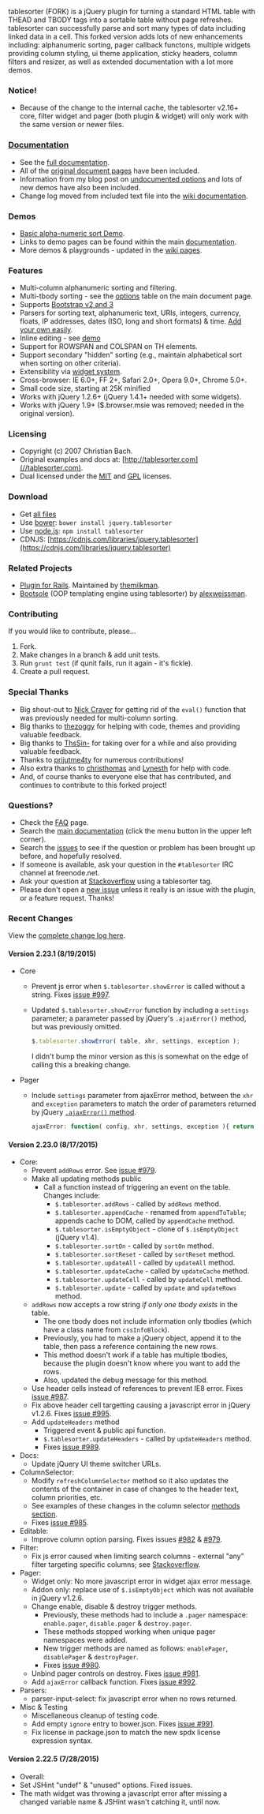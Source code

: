 tablesorter (FORK) is a jQuery plugin for turning a standard HTML table with THEAD and TBODY tags into a sortable table without page refreshes.
tablesorter can successfully parse and sort many types of data including linked data in a cell. This forked version adds lots of new enhancements including: alphanumeric sorting, pager callback functons, multiple widgets providing column styling, ui theme application, sticky headers, column filters and resizer, as well as extended documentation with a lot more demos.

### Notice!

* Because of the change to the internal cache, the tablesorter v2.16+ core, filter widget and pager (both plugin &amp; widget) will only work with the same version or newer files.

### [Documentation](//mottie.github.io/tablesorter/docs/)

* See the [full documentation](//mottie.github.io/tablesorter/docs/).
* All of the [original document pages](//tablesorter.com/docs/) have been included.
* Information from my blog post on [undocumented options](//wowmotty.blogspot.com/2011/06/jquery-tablesorter-missing-docs.html) and lots of new demos have also been included.
* Change log moved from included text file into the [wiki documentation](//github.com/Mottie/tablesorter/wiki/Changes).

### Demos

* [Basic alpha-numeric sort Demo](//mottie.github.com/tablesorter/).
* Links to demo pages can be found within the main [documentation](//mottie.github.io/tablesorter/docs/).
* More demos & playgrounds - updated in the [wiki pages](//github.com/Mottie/tablesorter/wiki).

### Features

* Multi-column alphanumeric sorting and filtering.
* Multi-tbody sorting - see the [options](//mottie.github.io/tablesorter/docs/index.html#options) table on the main document page.
* Supports [Bootstrap v2 and 3](//mottie.github.io/tablesorter/docs/example-widget-bootstrap-theme.html)
* Parsers for sorting text, alphanumeric text, URIs, integers, currency, floats, IP addresses, dates (ISO, long and short formats) &amp; time. [Add your own easily](//mottie.github.io/tablesorter/docs/example-parsers.html).
* Inline editing - see [demo](//mottie.github.io/tablesorter/docs/example-widget-editable.html)
* Support for ROWSPAN and COLSPAN on TH elements.
* Support secondary "hidden" sorting (e.g., maintain alphabetical sort when sorting on other criteria).
* Extensibility via [widget system](//mottie.github.io/tablesorter/docs/example-widgets.html).
* Cross-browser: IE 6.0+, FF 2+, Safari 2.0+, Opera 9.0+, Chrome 5.0+.
* Small code size, starting at 25K minified
* Works with jQuery 1.2.6+ (jQuery 1.4.1+ needed with some widgets).
* Works with jQuery 1.9+ ($.browser.msie was removed; needed in the original version).

### Licensing

* Copyright (c) 2007 Christian Bach.
* Original examples and docs at: [http://tablesorter.com](//tablesorter.com).
* Dual licensed under the [MIT](//www.opensource.org/licenses/mit-license.php) and [GPL](//www.gnu.org/licenses/gpl.html) licenses.

### Download

* Get [all files](https://github.com/Mottie/tablesorter/archive/master.zip)
* Use [bower](http://bower.io/): `bower install jquery.tablesorter`
* Use [node.js](http://nodejs.org/): `npm install tablesorter`
* CDNJS: [https://cdnjs.com/libraries/jquery.tablesorter](https://cdnjs.com/libraries/jquery.tablesorter)

### Related Projects

* [Plugin for Rails](//github.com/themilkman/jquery-tablesorter-rails). Maintained by [themilkman](//github.com/themilkman).
* [Bootsole](//alexweissman.github.io/bootsole/) (OOP templating engine using tablesorter) by [alexweissman](//github.com/alexweissman).

### Contributing

If you would like to contribute, please...

1. Fork.
2. Make changes in a branch & add unit tests.
3. Run `grunt test` (if qunit fails, run it again - it's fickle).
4. Create a pull request.

### Special Thanks

* Big shout-out to [Nick Craver](//github.com/NickCraver) for getting rid of the `eval()` function that was previously needed for multi-column sorting.
* Big thanks to [thezoggy](//github.com/thezoggy) for helping with code, themes and providing valuable feedback.
* Big thanks to [ThsSin-](//github.com/TheSin-) for taking over for a while and also providing valuable feedback.
* Thanks to [prijutme4ty](https://github.com/prijutme4ty) for numerous contributions!
* Also extra thanks to [christhomas](//github.com/christhomas) and [Lynesth](//github.com/Lynesth) for help with code.
* And, of course thanks to everyone else that has contributed, and continues to contribute to this forked project!

### Questions?

* Check the [FAQ](//github.com/Mottie/tablesorter/wiki/FAQ) page.
* Search the [main documentation](//mottie.github.io/tablesorter/docs/) (click the menu button in the upper left corner).
* Search the [issues](//github.com/Mottie/tablesorter/issues) to see if the question or problem has been brought up before, and hopefully resolved.
* If someone is available, ask your question in the `#tablesorter` IRC channel at freenode.net.
* Ask your question at [Stackoverflow](//stackoverflow.com/questions/tagged/tablesorter) using a tablesorter tag.
* Please don't open a [new issue](//github.com/Mottie/tablesorter/issues) unless it really is an issue with the plugin, or a feature request. Thanks!

### Recent Changes

View the [complete change log here](//github.com/Mottie/tablesorter/wiki/Changes).

#### <a name="v2.23.1">Version 2.23.1</a> (8/19/2015)

* Core
  * Prevent js error when `$.tablesorter.showError` is called without a string. Fixes [issue #997](https://github.com/Mottie/tablesorter/issues/997).
  * Updated `$.tablesorter.showError` function by including a `settings` parameter; a parameter passed by jQuery's `.ajaxError()` method, but was previously omitted.

    ```js
    $.tablesorter.showError( table, xhr, settings, exception );
    ```

    I didn't bump the minor version as this is somewhat on the edge of calling this a breaking change.

* Pager
  * Include `settings` parameter from ajaxError method, between the `xhr` and `exception` parameters to match the order of parameters returned by jQuery [`.ajaxError()` method](http://api.jquery.com/ajaxError/).

    ```js
    ajaxError: function( config, xhr, settings, exception ){ return exception; };
    ```

#### <a name="v2.23.0">Version 2.23.0</a> (8/17/2015)

* Core:
  * Prevent `addRows` error. See [issue #979](https://github.com/Mottie/tablesorter/issues/979).
  * Make all updating methods public
    * Call a function instead of triggering an event on the table. Changes include:
      * `$.tablesorter.addRows` - called by `addRows` method.
      * `$.tablesorter.appendCache` - renamed from `appendToTable`; appends cache
          to DOM, called by `appendCache` method.
      * `$.tablesorter.isEmptyObject` - clone of `$.isEmptyObject` (jQuery v1.4).
      * `$.tablesorter.sortOn` - called by `sortOn` method.
      * `$.tablesorter.sortReset` - called by `sortReset` method.
      * `$.tablesorter.updateAll` - called by `updateAll` method.
      * `$.tablesorter.updateCache` - called by `updateCache` method.
      * `$.tablesorter.updateCell` - called by `updateCell` method.
      * `$.tablesorter.update` - called by `update` and `updateRows` method.
  * `addRows` now accepts a row string *if only one tbody exists* in the table.
    * The one tbody does not include information only tbodies (which have a class name from `cssInfoBlock`).
    * Previously, you had to make a jQuery object, append it to the table, then pass a reference containing the new rows.
    * This method doesn't work if a table has multiple tbodies, because the plugin doesn't know where you want to add the rows.
    * Also, updated the debug message for this method.
  * Use header cells instead of references to prevent IE8 error. Fixes [issue #987](https://github.com/Mottie/tablesorter/issues/987).
  * Fix above header cell targetting causing a javascript error in jQuery v1.2.6. Fixes [issue #995](https://github.com/Mottie/tablesorter/issues/995).
  * Add `updateHeaders` method
    * Triggered event & public api function.
    * `$.tablesorter.updateHeaders` - called by `updateHeaders` method.
    * Fixes [issue #989](https://github.com/Mottie/tablesorter/issues/989).
* Docs:
  * Update jQuery UI theme switcher URLs.
* ColumnSelector:
  * Modify `refreshColumnSelector` method so it also updates the contents of the container in case of changes to the header text, column priorities, etc.
  * See examples of these changes in the column selector [methods section](http://mottie.github.io/tablesorter/docs/example-widget-column-selector.html#methods).
  * Fixes [issue #985](https://github.com/Mottie/tablesorter/issues/985).
* Editable:
  * Improve column option parsing. Fixes issues [#982](https://github.com/Mottie/tablesorter/issues/982) & [#979](https://github.com/Mottie/tablesorter/issues/979).
* Filter:
  * Fix js error caused when limiting search columns - external "any" filter targeting specific columns; see [Stackoverflow](http://stackoverflow.com/q/32052986/145346).
* Pager:
  * Widget only: No more javascript error in widget ajax error message.
  * Addon only: replace use of `$.isEmptyObject` which was not available in jQuery v1.2.6.
  * Change enable, disable & destroy trigger methods.
    * Previously, these methods had to include a `.pager` namespace: `enable.pager`, `disable.pager` & `destroy.pager`.
    * These methods stopped working when unique pager namespaces were added.
    * New trigger methods are named as follows: `enablePager`, `disablePager` & `destroyPager`.
    * Fixes [issue #980](https://github.com/Mottie/tablesorter/issues/980).
  * Unbind pager controls on destroy. Fixes [issue #981](https://github.com/Mottie/tablesorter/issues/981).
  * Add `ajaxError` callback function. Fixes [issue #992](https://github.com/Mottie/tablesorter/issues/992).
* Parsers:
  * parser-input-select: fix javascript error when no rows returned.
* Misc & Testing
  * Miscellaneous cleanup of testing code.
  * Add empty `ignore` entry to bower.json. Fixes [issue #991](https://github.com/Mottie/tablesorter/issues/991).
  * Fix license in package.json to match the new spdx license expression syntax.

#### <a name="v2.22.5">Version 2.22.5</a> (7/28/2015)

* Overall:
 * Set JSHint "undef" & "unused" options. Fixed issues.
 * The math widget was throwing a javascript error after missing a changed variable name & JSHint wasn't catching it, until now.
